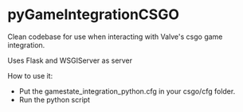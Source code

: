 # pyGameIntegrationCSGO

Clean codebase for use when interacting with Valve's csgo game integration.

Uses Flask and WSGIServer as server

How to use it:
 - Put the gamestate_integration_python.cfg in your csgo/cfg folder.
 - Run the python script
